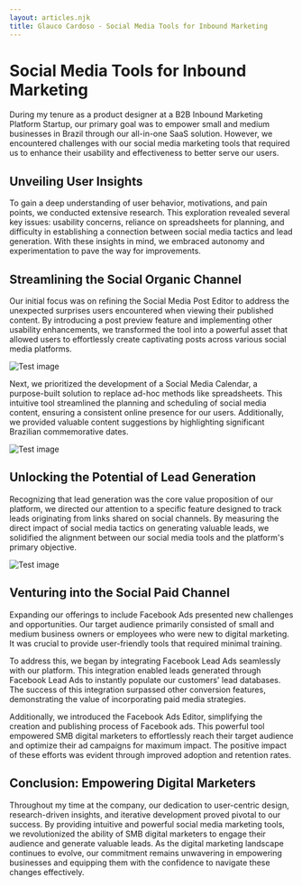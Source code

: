 ```yaml
---
layout: articles.njk
title: Glauco Cardoso - Social Media Tools for Inbound Marketing
---
```


# Social Media Tools for Inbound Marketing

During my tenure as a product designer at a B2B Inbound Marketing Platform Startup, our primary goal was to empower small and medium businesses in Brazil through our all-in-one SaaS solution. However, we encountered challenges with our social media marketing tools that required us to enhance their usability and effectiveness to better serve our users.

## Unveiling User Insights

To gain a deep understanding of user behavior, motivations, and pain points, we conducted extensive research. This exploration revealed several key issues: usability concerns, reliance on spreadsheets for planning, and difficulty in establishing a connection between social media tactics and lead generation. With these insights in mind, we embraced autonomy and experimentation to pave the way for improvements.

## Streamlining the Social Organic Channel

Our initial focus was on refining the Social Media Post Editor to address the unexpected surprises users encountered when viewing their published content. By introducing a post preview feature and implementing other usability enhancements, we transformed the tool into a powerful asset that allowed users to effortlessly create captivating posts across various social media platforms.

![Test image](/assets/img/social-media-tools/monthly-calendar.png "Monthly Calendar")

Next, we prioritized the development of a Social Media Calendar, a purpose-built solution to replace ad-hoc methods like spreadsheets. This intuitive tool streamlined the planning and scheduling of social media content, ensuring a consistent online presence for our users. Additionally, we provided valuable content suggestions by highlighting significant Brazilian commemorative dates.

![Test image](/assets/img/social-media-tools/new-post.png "New Post Editor")

## Unlocking the Potential of Lead Generation

Recognizing that lead generation was the core value proposition of our platform, we directed our attention to a specific feature designed to track leads originating from links shared on social channels. By measuring the direct impact of social media tactics on generating valuable leads, we solidified the alignment between our social media tools and the platform's primary objective.

![Test image](/assets/img/social-media-tools/engagement.png "Engagement metrics")

## Venturing into the Social Paid Channel

Expanding our offerings to include Facebook Ads presented new challenges and opportunities. Our target audience primarily consisted of small and medium business owners or employees who were new to digital marketing. It was crucial to provide user-friendly tools that required minimal training.

To address this, we began by integrating Facebook Lead Ads seamlessly with our platform. This integration enabled leads generated through Facebook Lead Ads to instantly populate our customers' lead databases. The success of this integration surpassed other conversion features, demonstrating the value of incorporating paid media strategies.

Additionally, we introduced the Facebook Ads Editor, simplifying the creation and publishing process of Facebook ads. This powerful tool empowered SMB digital marketers to effortlessly reach their target audience and optimize their ad campaigns for maximum impact. The positive impact of these efforts was evident through improved adoption and retention rates.

## Conclusion: Empowering Digital Marketers

Throughout my time at the company, our dedication to user-centric design, research-driven insights, and iterative development proved pivotal to our success. By providing intuitive and powerful social media marketing tools, we revolutionized the ability of SMB digital marketers to engage their audience and generate valuable leads. As the digital marketing landscape continues to evolve, our commitment remains unwavering in empowering businesses and equipping them with the confidence to navigate these changes effectively.